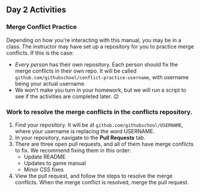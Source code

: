 ## Day 2 Activities

### Merge Conflict Practice

Depending on how you're interacting with this manual, you may be in a class. The instructor may have set up a repository for you to practice merge conflicts. If this is the case:
- _Every person_ has their own repository. Each person should fix the merge conflicts in their own repo. It will be called `github.com/githubschool/conflict-practice-username`, with username being your actual username.
- We won't make you turn in your homework, but we will run a script to see if the activities are completed later. :wink:

### Work to resolve the merge conflicts in the conflicts repository.
1. Find your repository. It will be at `github.com/githubschool/USERNAME`, where your username is replacing the word USERNAME.
1. In your repository, navigate to the **Pull Requests** tab.
1. There are three open pull requests, and all of them have merge conflicts to fix. We recommend fixing them in this order:
    - Update README
    - Updates to game manual
    - Minor CSS fixes
1. View the pull request, and follow the steps to resolve the merge conflicts. When the merge conflict is resolved, merge the pull request.
